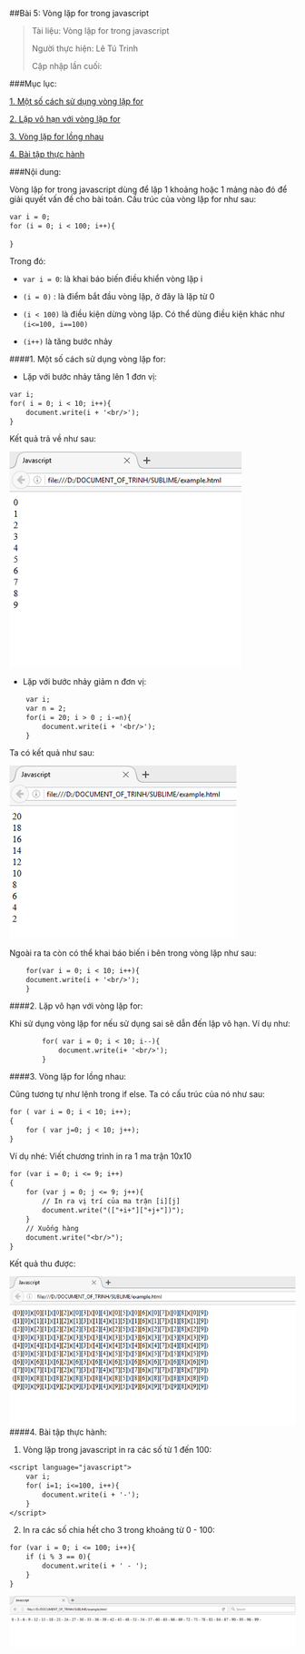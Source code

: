 ##Bài 5: Vòng lặp for trong javascript

>Tài liệu: Vòng lặp for trong javascript
>
>Người thực hiện: Lê Tú Trinh
>
>Cập nhập lần cuối:

###Mục lục:

[1. Một số cách sử dụng vòng lặp for](#1)

[2. Lặp vô hạn với vòng lặp for](#2)

[3. Vòng lặp for lồng nhau](#3)

[4. Bài tập thực hành](#4)

###Nội dung:

Vòng lặp for trong javascript dùng để lặp 1 khoảng hoặc 1 mảng nào đó để giải quyết vấn đề cho bài toán. Cấu trúc của vòng lặp for như sau:

```
var i = 0;
for (i = 0; i < 100; i++){
	
}
```
Trong đó:

- `var i = 0`: là khai báo biến điều khiển vòng lặp i

- `(i = 0)` : là điểm bắt đầu vòng lặp, ở đây là lặp từ 0

- `(i < 100)` là điều kiện dừng vòng lặp. Có thể dùng điều kiện khác như `(i<=100, i==100)`

- `(i++)` là tăng bước nhảy


<a name="1"></a>
####1. Một số cách sử dụng vòng lặp for:

- Lặp với bước nhảy tăng lên 1 đơn vị:

```
var i;
for( i = 0; i < 10; i++){
	document.write(i + '<br/>');
}
```

Kết quả trả về như sau:

![a](https://github.com/TrinhTu/web_developer/blob/master/Task09_Javascript_Course_01/Bai06_for/image/a.png)

- Lặp với bước nhảy giảm n đơn vị:

```
	var i;
	var n = 2;
	for(i = 20; i > 0 ; i-=n){
		document.write(i + '<br/>');
	}
```

Ta có kết quả như sau:

![b](https://github.com/TrinhTu/web_developer/blob/master/Task09_Javascript_Course_01/Bai06_for/image/b.png)

Ngoài ra ta còn có thể khai báo biến i bên trong vòng lặp như sau:

```
	for(var i = 0; i < 10; i++){
	document.write(i + '<br/>');
	}
```
<a name="2"></a>
####2. Lặp vô hạn với vòng lặp for:

Khi sử dụng vòng lặp for nếu sử dụng sai sẽ dẫn đến lặp vô hạn. Ví dụ như:

```
		for( var i = 0; i < 10; i--){
			document.write(i+ '<br/>');
		}
```
<a name="3"></a>
####3. Vòng lặp for lồng nhau:

Cũng tương tự như lệnh trong if else. Ta có cấu trúc của nó như sau:

```
for ( var i = 0; i < 10; i++);
{
	for ( var j=0; j < 10; j++);
}
```

Ví dụ nhé: Viết chương trình in ra 1 ma trận 10x10

```
for (var i = 0; i <= 9; i++)
{
    for (var j = 0; j <= 9; j++){
        // In ra vị trí của ma trận [i][j]
        document.write("(["+i+"]["+j+"])");
    }
    // Xuống hàng
    document.write("<br/>");
}
```
Kết quả thu được:

![c](https://github.com/TrinhTu/web_developer/blob/master/Task09_Javascript_Course_01/Bai06_for/image/c.png)
<a name="4"></a>
####4. Bài tập thực hành:

1. Vòng lặp trong javascript in ra các số từ 1 đến 100:

```
<script language="javascript">
	var i;
	for( i=1; i<=100, i++){
		document.write(i + '-');
	}
</script>
```
2. In ra các số chia hết cho 3 trong khoảng từ 0 - 100:

```
for (var i = 0; i <= 100; i++){
    if (i % 3 == 0){
        document.write(i + ' - ');
    }
}
```

![d](https://github.com/TrinhTu/web_developer/blob/master/Task09_Javascript_Course_01/Bai06_for/image/d.png)
